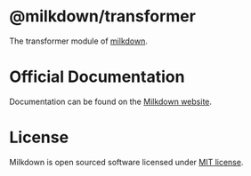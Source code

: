 # @milkdown/transformer

The transformer module of [milkdown](https://milkdown.dev/).

# Official Documentation

Documentation can be found on the [Milkdown website](https://milkdown.dev/transformer).

# License

Milkdown is open sourced software licensed under [MIT license](https://github.com/Saul-Mirone/milkdown/blob/main/LICENSE).
